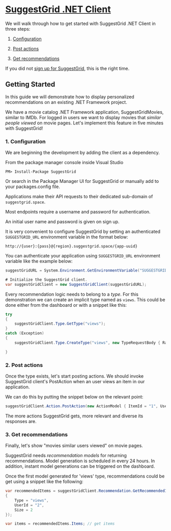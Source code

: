 # [ SuggestGrid .NET Client ]( http://www.github.com/suggestgrid/suggestgrid-net )

We will walk through how to get started with SuggestGrid .NET Client in three steps:
    
1. [Configuration](#1-configuration)
    
2. [Post actions](#2-post-actions)
    
3. [Get recommendations](#3-get-recommendations)

If you did not [sign up for SuggestGrid](https://dashboard.suggestgrid.com/users/sign_up), this is the right time.

## Getting Started

In this guide we will demonstrate how to display personalized recommendations on an existing .NET Framework project.

We have a movie catalog .NET Framework application, SuggestGridMovies, similar to IMDb.
For logged in users we want to display movies that *similar people viewed* on movie pages.
Let's implement this feature in five minutes with SuggestGrid!

### 1. Configuration

We are beginning the development by adding the client as a dependency.


From the package manager console inside Visual Studio

```
PM> Install-Package SuggestGrid
```

Or search in the Package Manager UI for SuggestGrid or manually add to your packages.config file.



Applications make their API requests to their dedicated sub-domain of `suggestgrid.space`.

Most endpoints require a username and password for authentication.

An initial user name and password is given on sign up.

It is very convenient to configure SuggestGrid by setting an authenticated `SUGGESTGRID_URL` environment variable in the format below:

`http://{user}:{pass}@{region}.suggestgrid.space/{app-uuid}`

You can authenticate your application using `SUGGESTGRID_URL` environment variable like the example below:

```csharp
suggestGridURL = System.Environment.GetEnvironmentVariable("SUGGESTGRID_URL");

# Initialize the SuggestGrid client.
var suggestGridClient = new SuggestGridClient(suggestGridURL);
```


Every recommendation logic needs to belong to a *type*.
For this demonstration we can create an implicit type named as `views`.
This could be done either from the dashboard or with a snippet like this:

```csharp
try
{
    suggestGridClient.Type.GetType("views");
}
catch (Exception)
{
    suggestGridClient.Type.CreateType("views", new TypeRequestBody { Rating = "implicit" });

}
```



### 2. Post actions

Once the type exists, let's start posting actions.
We should invoke SuggestGrid client's PostAction when an user views an item in our application.

We can do this by putting the snippet below on the relevant point:

```csharp
suggestGridClient.Action.PostAction(new ActionModel { ItemId = "1", UserId = "2" });
```


The more actions SuggestGrid gets, more relevant and diverse its responses are.


### 3. Get recommendations

Finally, let's show "movies similar users viewed" on movie pages.

SuggestGrid needs *recommendation models* for returning recommendations.
Model generation is scheduled in every 24 hours.
In addition, instant model generations can be triggered on the dashboard.

Once the first model generated for 'views' type, recommendations could be get using a snippet like the following:

```csharp
var recommendedItems = suggestGridClient.Recommendation.GetRecommendedItems(new GetRecommendedItemsBody
{
    Type = "views",
    UserId = "2",
    Size = 2
});

var items = recommendedItems.Items; // get items
```
